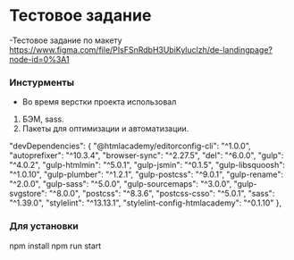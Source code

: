 # Тестовое задание

-Тестовое задание по макету https://www.figma.com/file/PIsFSnRdbH3UbiKyluclzh/de-landingpage?node-id=0%3A1

### Инстурменты

- Во время верстки проекта использовал
1. БЭМ, sass. 
2. Пакеты для оптимизации и автоматизации.

  "devDependencies": {
    "@htmlacademy/editorconfig-cli": "^1.0.0",
    "autoprefixer": "^10.3.4",
    "browser-sync": "^2.27.5",
    "del": "^6.0.0",
    "gulp": "^4.0.2",
    "gulp-htmlmin": "^5.0.1",
    "gulp-jsmin": "^0.1.5",
    "gulp-libsquoosh": "^1.0.10",
    "gulp-plumber": "^1.2.1",
    "gulp-postcss": "^9.0.1",
    "gulp-rename": "^2.0.0",
    "gulp-sass": "^5.0.0",
    "gulp-sourcemaps": "^3.0.0",
    "gulp-svgstore": "^8.0.0",
    "postcss": "^8.3.6",
    "postcss-csso": "^5.0.1",
    "sass": "^1.39.0",
    "stylelint": "^13.13.1",
    "stylelint-config-htmlacademy": "^0.1.10"
  },
  
### Для установки
  
npm install
npm run start
